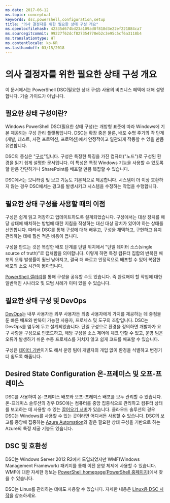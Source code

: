 ```yaml
---
ms.date: 2017-06-12
ms.topic: conceptual
keywords: dsc,powershell,configuration,setup
title: "의사 결정자를 위한 필요한 상태 구성 개요"
ms.openlocfilehash: 42335d674bd23a109ad8f818d3e22ef221884ca7
ms.sourcegitcommit: 99227f62dcf827354770eb2c3e95c5cf6a3118b4
ms.translationtype: HT
ms.contentlocale: ko-KR
ms.lasthandoff: 03/15/2018
---
```

# <a name="desired-state-configuration-overview-for-decision-makers"></a>의사 결정자를 위한 필요한 상태 구성 개요

이 문서에서는 PowerShell DSC(필요한 상태 구성) 사용의 비즈니스 혜택에 대해 설명합니다. 기술 가이드가 아닙니다.

## <a name="what-is-desired-state-configuration"></a>필요한 상태 구성이란?

Windows PowerShell DSC(필요한 상태 구성)는 개방형 표준에 따라 Windows에 기본 제공되는 구성 관리 플랫폼입니다. DSC는 확장 중은 물론, 배포 수명 주기의 각 단계(개발, 테스트, 사전 프로덕션, 프로덕션)에서 안정적이고 일관되게 작동할 수 있을 만큼 유연합니다. 

DSC의 중심은 "[구성](https://msdn.microsoft.com/powershell/dsc/configurations)"입니다.
구성은 특정한 특징을 가진 컴퓨터("노드")로 구성된 환경을 읽기 쉽게 설명한 문서입니다. 이 특성은 특정 Windows 기능을 사용할 수 있도록 할 만큼 간단하거나 SharePoint를 배포할 만큼 복잡할 수 있습니다. 

DSC에서는 모니터링 및 보고 기능도 기본적으로 제공합니다. 시스템이 더 이상 호환하지 않는 경우 DSC에서는 경고를 발생시키고 시스템을 수정하는 작업을 수행합니다. 

## <a name="benefits-of-using-desired-state-configuration"></a>필요한 상태 구성을 사용할 때의 이점

구성은 쉽게 읽고 저장하고 업데이트하도록 설계되었습니다. 구성에서는 대상 장치를 해당 상태에 배치하는 방법에 대한 지침을 작성하는 대신 대상 장치가 있어야 하는 상태를 선언합니다. 따라서 DSC를 통해 구성에 대해 배우고, 구성을 채택하고, 구현하고 유지 관리하는 데에 훨씬 적은 비용이 듭니다. 

구성을 만드는 것은 복잡한 배포 단계를 단일 위치에서 "단일 데이터 소스(single source of truth)"로 캡처함을 의미합니다. 이렇게 하면 특정 컴퓨터 집합의 반복된 배포의 오류 발생률이 훨씬 낮아지고, 결국 더 빠르고 안정적으로 배포할 수 있어 복잡한 배포의 소요 시간이 짧아집니다.

[PowerShell 갤러리](https://powershellgallery.com)를 통해 구성을 공유할 수도 있습니다. 즉 완료해야 할 작업에 대한 일반적인 시나리오 및 모범 사례가 이미 있을 수 있습니다.


## <a name="desired-state-configuration-and-devops"></a>필요한 상태 구성 및 DevOps

[DevOps](http://blogs.technet.com/b/ashleymcglone/archive/2015/11/20/devops-for-n00bs-ie-windows-people.aspx)는 내부 사용자든 외부 사용자든 최종 사용자에게 가치를 제공하는 데 중점을 둔 빠른 배포와 반복이 가능한 사용자, 프로세스 및 도구의 조합입니다. DSC는 DevOps를 염두에 두고 설계되었습니다. 단일 구성으로 환경을 정의하면 개발자가 요구 사항을 구성으로 인코드하고, 해당 구성을 소스 제어에 체크 인할 수 있고, 운영 팀은 오류가 발생하기 쉬운 수동 프로세스를 거치지 않고 쉽게 코드를 배포할 수 있습니다. 

구성은 [데이터 기반](https://msdn.microsoft.com/powershell/dsc/configdata)이기도 해서 운영 팀이 개발자의 개입 없이 환경을 식별하고 변경기 더 쉽도록 해줍니다. 

## <a name="desired-state-configuration-on--and-off-premises"></a>Desired State Configuration 온-프레미스 및 오프-프레미스

DSC를 사용하여 온-프레미스 배포와 오프-프레미스 배포를 모두 관리할 수 있습니다. 온-프레미스 솔루션의 경우 DSC에는 컴퓨터를 중앙 집중식으로 관리하고 컴퓨터 상태를 보고하는 데 사용할 수 있는 [끌어오기 서버](https://msdn.microsoft.com/powershell/dsc/pullserver)가 있습니다. 클라우드 솔루션의 경우 DSC는 Windows를 사용할 수 있는 곳이라면 어디서든 사용할 수 있습니다. DSC의 보고를 중앙에 집중하는 [Azure Automation](https://azure.microsoft.com/en-us/documentation/services/automation/)와 같은 필요한 상태 구성을 기반으로 하는 Azure의 특정 제공 기능도 있습니다. 

## <a name="dsc-and-compatibility"></a>DSC 및 호환성

DSC는 Windows Server 2012 R2에서 도입되었지만 WMF(Windows Management Framework) 패키지를 통해 이전 운영 체제에 사용할 수 있습니다. WMF에 대한 자세한 정보는 [PowerShell homepage(PowerShell 홈페이지)](https://msdn.microsoft.com/en-us/powershell/)에서 찾을 수 있습니다. 

DSC는 Linux를 관리하는 데에도 사용할 수 있습니다. 자세한 내용은 [Linux용 DSC 시작](https://msdn.microsoft.com/en-us/powershell/dsc/lnxgettingstarted)을 참조하세요.

